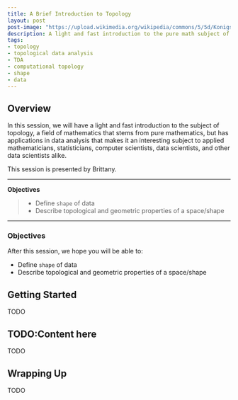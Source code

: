 ```yaml
---
title: A Brief Introduction to Topology
layout: post
post-image: "https://upload.wikimedia.org/wikipedia/commons/5/5d/Konigsberg_bridges.png"
description: A light and fast introduction to the pure math subject of topology, and its computational interface.
tags:
- topology
- topological data analysis
- TDA
- computational topology
- shape
- data
---
```


## Overview

In this session, we will have a light and fast introduction to the subject of
topology, a field of mathematics that stems from pure mathematics, but has
applications in data analysis that makes it an interesting subject to applied
mathematicians, statisticians, computer scientists, data scientists, and other
data scientists alike.

This session is presented by Brittany.

___

**Objectives**

> - Define `shape` of data
> - Describe topological and geometric properties of a space/shape
___

### Objectives

After this session, we hope you will be able to:

- Define `shape` of data
- Describe topological and geometric properties of a space/shape

## Getting Started

TODO

## TODO:Content here

TODO

## Wrapping Up

TODO
